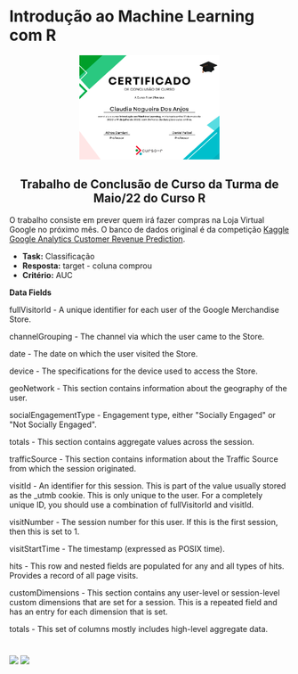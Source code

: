 # Introdução ao Machine Learning com R


<p align="center">
<img src="https://github.com/claudiaanjos/tcc-machine-learning-cursor/blob/main/Certificado.png" width=50% />
</p>

<h2 align="center">
Trabalho de Conclusão de Curso da Turma de Maio/22 do <b>Curso R</b>
</h2>


O trabalho consiste em prever quem irá fazer compras na Loja Virtual Google no próximo mês.
O banco de dados original é da competição [Kaggle Google Analytics Customer Revenue Prediction](https://www.kaggle.com/c/ga-customer-revenue-prediction).

- **Task:** Classificação
- **Resposta:** target - coluna comprou
- **Critério:** AUC



**Data Fields**

fullVisitorId - A unique identifier for each user of the Google Merchandise Store.

channelGrouping - The channel via which the user came to the Store.

date - The date on which the user visited the Store.

device - The specifications for the device used to access the Store.

geoNetwork - This section contains information about the geography of the user.

socialEngagementType - Engagement type, either "Socially Engaged" or "Not Socially Engaged".

totals - This section contains aggregate values across the session.

trafficSource - This section contains information about the Traffic Source from which the session originated.

visitId - An identifier for this session. This is part of the value usually stored as the _utmb cookie. This is only unique to the user. For a completely unique ID, you should use a combination of fullVisitorId and visitId.

visitNumber - The session number for this user. If this is the first session, then this is set to 1.

visitStartTime - The timestamp (expressed as POSIX time).

hits - This row and nested fields are populated for any and all types of hits. Provides a record of all page visits.

customDimensions - This section contains any user-level or session-level custom dimensions that are set for a session. This is a repeated field and has an entry for each dimension that is set.

totals - This set of columns mostly includes high-level aggregate data.

#

<div>
  <p align="left">
    <a href="https://www.linkedin.com/in/claudia-anjos/" target="_blank"><img src="https://img.shields.io/badge/-LinkedIn-%230077B5?style=for-the-badge&logo=linkedin" target="_blank"></a>
    <a href="https://medium.com/@ndosanjosc" target="_blank"><img src="https://img.shields.io/badge/-Medium-FF5722?style=for-the-badge&logo=medium" target="_blank"></a>
</div>

